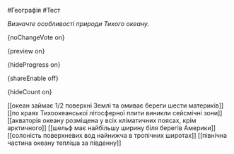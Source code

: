 #Географія #Тест

*Визначте особливості природи Тихого океану.*

{noChangeVote on}

{preview on}

{hideProgress on}

{shareEnable off}

{hideCount on}

[[океан займає 1/2 поверхні Землі та омиває береги шести материків]]
[[по краях Тихоокеанської літосферної плити виникли сейсмічні зони]]
[[акваторія океану розміщена у всіх кліматичних поясах, крім арктичного]]
[[шельф має найбільшу ширину біля берегів Америки]]
[[солоність поверхневих вод найнижча в тропічних широтах]]
[[північна частина океану тепліша за південну]]
